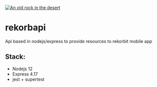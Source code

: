 [![An old rock in the desert](https://www.delimce.com/images/github_dev_logo.png "go to develemento")](http://delimce.com)
# rekorbapi
Api based in nodejs/express to provide resources to rekorbit mobile app

## Stack:
* Nodejs 12
* Express 4.17
* jest + supertest
